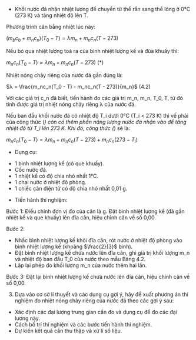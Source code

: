- Khối nước đá nhận nhiệt lượng để chuyển từ thể rắn sang thể lỏng ở 0°C (273 K) và tăng nhiệt độ lên T.

Phương trình cân bằng nhiệt lúc này:

$(m_bc_b + m_nc_n)(T_0 - T) = λm_n + m_nc_n(T - 273)$

Nếu bỏ qua nhiệt lượng toả ra của bình nhiệt lượng kế và đũa khuấy thì:

$m_nc_n(T_0 - T) ≈ λm_n + m_nc_n(T - 273)$ (*)

Nhiệt nóng chảy riêng của nước đá gần đúng là:

$λ = \frac{m_nc_n(T_0 - T) - m_nc_n(T - 273)}{m_n}$ (4.2)

Với các giá trị c_n đã biết, tiến hành đo các giá trị m_n, m_n, T_0, T, từ đó tính được giá trị nhiệt nóng chảy riêng λ của nước đá.

Nếu ban đầu khối nước đá có nhiệt độ T_i dưới 0°C (T_i < 273 K) thì vế phải của công thức (*) còn có thêm phần năng lượng nước đá nhận vào để tăng nhiệt độ từ T_i lên 273 K. Khi đó, công thức (*) sẽ là:

$m_nc_n(T_0 - T) = λm_n + m_nc_n(T - 273) + m_nc_n(273 - T_i)$

* Dụng cụ:
- 1 bình nhiệt lượng kế (có que khuấy).
- Cốc nước đá.
- 1 nhiệt kế có độ chia nhỏ nhất 1°C.
- 1 chai nước ở nhiệt độ phòng.
- 1 chiếc cân điện tử có độ chia nhỏ nhất 0,01 g.

* Tiến hành thí nghiệm:

Bước 1: Điều chỉnh đơn vị đo của cân là g. Đặt bình nhiệt lượng kế (đã gắn nhiệt kế và que khuấy) lên đĩa cân, hiệu chỉnh cân về số 0,00.

Bước 2:
- Nhấc bình nhiệt lượng kế khỏi đĩa cân, rót nước ở nhiệt độ phòng vào bình nhiệt lượng kế (khoảng $\frac{2}{3}$ bình).
- Đặt bình nhiệt lượng kế chứa nước lên đĩa cân, ghi giá trị khối lượng m_n và nhiệt độ ban đầu T_0 của nước theo mẫu Bảng 4.2.
- Lặp lại phép đo khối lượng m_n của nước thêm hai lần.

Bước 3: Đặt lại bình nhiệt lượng kế chứa nước lên đĩa cân, hiệu chỉnh cân về số 0,00.

3. Dựa vào cơ sở lí thuyết và các dụng cụ gợi ý, hãy đề xuất phương án thí nghiệm đo nhiệt nóng chảy riêng của nước đá theo các gợi ý sau:
- Xác định các đại lượng trung gian cần đo và dụng cụ để đo các đại lượng này.
- Cách bố trí thí nghiệm và các bước tiến hành thí nghiệm.
- Dự kiến kết quả cần thu thập và xử lí số liệu.
